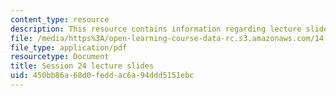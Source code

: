 ```yaml
---
content_type: resource
description: This resource contains information regarding lecture slide 24.
file: /media/https%3A/open-learning-course-data-rc.s3.amazonaws.com/14-581-international-economics-i-spring-2013/450bb86a68d0feddac6a94ddd5151ebc_MIT14_581S13_Lecslides24.pdf
file_type: application/pdf
resourcetype: Document
title: Session 24 lecture slides
uid: 450bb86a-68d0-fedd-ac6a-94ddd5151ebc
---
```

